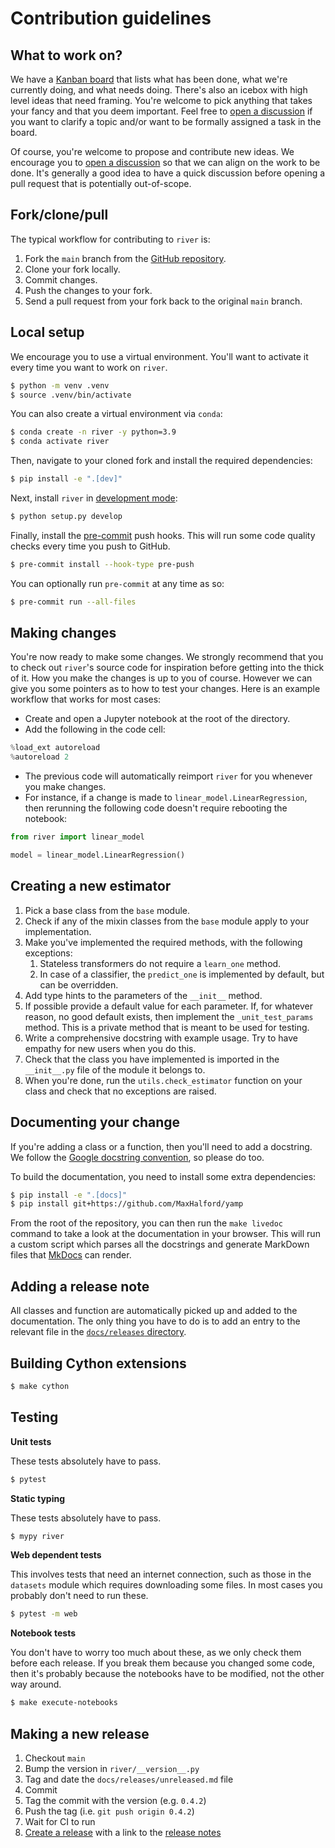 # Contribution guidelines

## What to work on?

We have a [Kanban board](https://www.notion.so/d1e86fcdf21e4deda16eedab2b3361fb?v=503f44740b8b44a99a961aa96e9e46e1) that lists what has been done, what we're currently doing, and what needs doing. There's also an icebox with high level ideas that need framing. You're welcome to pick anything that takes your fancy and that you deem important. Feel free to [open a discussion](https://github.com/online-ml/river/discussions/new) if you want to clarify a topic and/or want to be formally assigned a task in the board.

Of course, you're welcome to propose and contribute new ideas. We encourage you to [open a discussion](https://github.com/online-ml/river/discussions/new) so that we can align on the work to be done. It's generally a good idea to have a quick discussion before opening a pull request that is potentially out-of-scope.

## Fork/clone/pull

The typical workflow for contributing to `river` is:

1. Fork the `main` branch from the [GitHub repository](https://github.com/online-ml/river/).
2. Clone your fork locally.
3. Commit changes.
4. Push the changes to your fork.
5. Send a pull request from your fork back to the original `main` branch.

## Local setup

We encourage you to use a virtual environment. You'll want to activate it every time you want to work on `river`.

```sh
$ python -m venv .venv
$ source .venv/bin/activate
```

You can also create a virtual environment via `conda`:

```sh
$ conda create -n river -y python=3.9
$ conda activate river
```

Then, navigate to your cloned fork and install the required dependencies:

```sh
$ pip install -e ".[dev]"
```

Next, install `river` in [development mode](https://stackoverflow.com/questions/19048732/python-setup-py-develop-vs-install):

```sh
$ python setup.py develop
```

Finally, install the [pre-commit](https://pre-commit.com/) push hooks. This will run some code quality checks every time you push to GitHub.

```sh
$ pre-commit install --hook-type pre-push
```

You can optionally run `pre-commit` at any time as so:

```sh
$ pre-commit run --all-files
```

## Making changes

You're now ready to make some changes. We strongly recommend that you to check out `river`'s source code for inspiration before getting into the thick of it. How you make the changes is up to you of course. However we can give you some pointers as to how to test your changes. Here is an example workflow that works for most cases:

- Create and open a Jupyter notebook at the root of the directory.
- Add the following in the code cell:
```py
%load_ext autoreload
%autoreload 2
```
- The previous code will automatically reimport `river` for you whenever you make changes.
- For instance, if a change is made to `linear_model.LinearRegression`, then rerunning the following code doesn't require rebooting the notebook:
```py
from river import linear_model

model = linear_model.LinearRegression()
```

## Creating a new estimator

1. Pick a base class from the `base` module.
2. Check if any of the mixin classes from the `base` module apply to your implementation.
3. Make you've implemented the required methods, with the following exceptions:
   1. Stateless transformers do not require a `learn_one` method.
   2. In case of a classifier, the `predict_one` is implemented by default, but can be overridden.
4. Add type hints to the parameters of the `__init__` method.
5. If possible provide a default value for each parameter. If, for whatever reason, no good default exists, then implement the `_unit_test_params` method. This is a private method that is meant to be used for testing.
6. Write a comprehensive docstring with example usage. Try to have empathy for new users when you do this.
7. Check that the class you have implemented is imported in the `__init__.py` file of the module it belongs to.
8. When you're done, run the `utils.check_estimator` function on your class and check that no exceptions are raised.

## Documenting your change

If you're adding a class or a function, then you'll need to add a docstring. We follow the [Google docstring convention](https://sphinxcontrib-napoleon.readthedocs.io/en/latest/example_google.html), so please do too.

To build the documentation, you need to install some extra dependencies:

```sh
$ pip install -e ".[docs]"
$ pip install git+https://github.com/MaxHalford/yamp
```

From the root of the repository, you can then run the `make livedoc` command to take a look at the documentation in your browser. This will run a custom script which parses all the docstrings and generate MarkDown files that [MkDocs](https://www.mkdocs.org/) can render.

## Adding a release note

All classes and function are automatically picked up and added to the documentation. The only thing you have to do is to add an entry to the relevant file in the [`docs/releases` directory](docs/releases).

## Building Cython extensions

```sh
$ make cython
```

## Testing

**Unit tests**

These tests absolutely have to pass.

```sh
$ pytest
```

**Static typing**

These tests absolutely have to pass.

```sh
$ mypy river
```

**Web dependent tests**

This involves tests that need an internet connection, such as those in the `datasets` module which requires downloading some files. In most cases you probably don't need to run these.

```sh
$ pytest -m web
```

**Notebook tests**

You don't have to worry too much about these, as we only check them before each release. If you break them because you changed some code, then it's probably because the notebooks have to be modified, not the other way around.

```sh
$ make execute-notebooks
```

## Making a new release

1. Checkout `main`
2. Bump the version in `river/__version__.py`
3. Tag and date the `docs/releases/unreleased.md` file
4. Commit
5. Tag the commit with the version (e.g. `0.4.2`)
6. Push the tag (i.e. `git push origin 0.4.2`)
7. Wait for CI to run
8. [Create a release](https://github.com/online-ml/river/releases) with a link to the [release notes](https://riverml.xyz/latest/releases/unreleased/)
